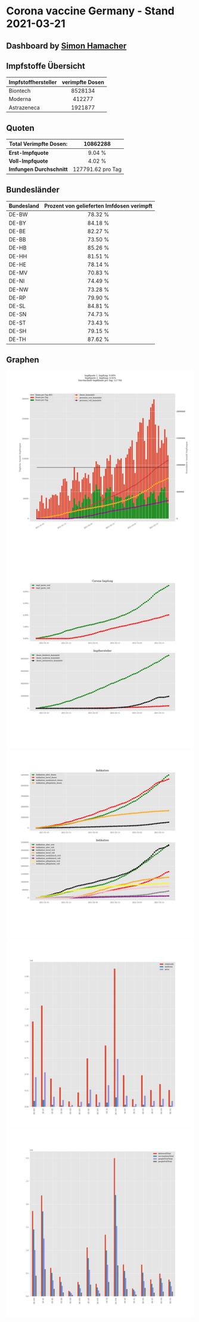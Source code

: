 # Corona vaccine Germany - Stand 2021-03-21
## Dashboard by [Simon Hamacher](https://www.shamacher.eu)
## Impfstoffe Übersicht
**Impfstoffhersteller** | **verimpfte Dosen**
-------- | :--------:
Biontech | 8528134
Moderna | 412277
Astrazeneca | 1921877


## Quoten
**Total Verimpfte Dosen:** | 10862288
-------- | :--------:
**Erst-Impfquote** | 9.04 %
**Voll-Impfquote** | 4.02 %
**Imfungen Durchschnitt** | 127791.62 pro Tag
## Bundesländer
**Bundesland** | **Prozent von gelieferten Imfdosen verimpft**
-------- | :--------:
DE-BW | 78.32 %
DE-BY | 84.18 %
DE-BE | 82.27 %
DE-BB | 73.50 %
DE-HB | 85.26 %
DE-HH | 81.51 %
DE-HE | 78.14 %
DE-MV | 70.83 %
DE-NI | 74.49 %
DE-NW | 73.28 %
DE-RP | 79.90 %
DE-SL | 84.81 %
DE-SN | 74.73 %
DE-ST | 73.43 %
DE-SH | 79.15 %
DE-TH | 87.62 %
## Graphen
<img src="Impfungen-Corona-01.jpg" alt="Impf Übersicht" title="Impf Übersicht" />
<img src="Impfungen-Corona-02.jpg" alt="Impfquote" title="optionaler Titel" />
<img src="Impfungen-Corona-03.jpg" alt="Indikation" title="Indikation" />
<img src="Impfungen-Corona-04.jpg" alt="Impfungen in den Bundesländern" title="Impfungen in den Bundesländern" />
<img src="Impfungen-Corona-05.jpg" alt="Impfungen in den Bundesländern" title="Impfungen in den Bundesländern" />

